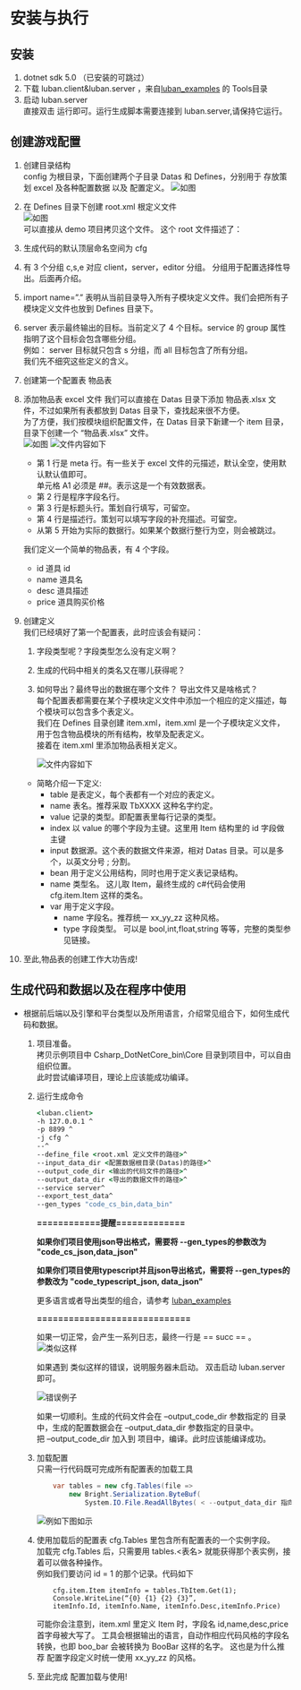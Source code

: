 # 安装与执行

## 安装

1. dotnet sdk 5.0 （已安装的可跳过）
2. 下载 luban.client&luban.server ，来自[luban_examples](https://github.com/focus-creative-games/luban_examples) 的 Tools目录
3. 启动 luban.server  
   直接双击 运行即可。运行生成脚本需要连接到 luban.server,请保持它运行。

## 创建游戏配置

1. 创建目录结构  
   config 为根目录，下面创建两个子目录 Datas 和 Defines，分别用于 存放策划 excel 及各种配置数据 以及 配置定义。
   ![如图](images/install/install_01.png)
2. 在 Defines 目录下创建 root.xml 根定义文件  
   ![如图](images/install/install_02.png)  
   可以直接从 demo 项目拷贝这个文件。
   这个 root 文件描述了：

3. 生成代码的默认顶层命名空间为 cfg
4. 有 3 个分组 c,s,e 对应 client，server，editor 分组。 分组用于配置选择性导出。后面再介绍。
5. import name=”.” 表明从当前目录导入所有子模块定义文件。我们会把所有子模块定义文件也放到 Defines 目录下。
6. server 表示最终输出的目标。当前定义了 4 个目标。service 的 group 属性指明了这个目标会包含哪些分组。  
   例如： server 目标就只包含 s 分组，而 all 目标包含了所有分组。  
   我们先不细究这些定义的含义。

7. 创建第一个配置表 物品表

8. 添加物品表 excel 文件
   我们可以直接在 Datas 目录下添加 物品表.xlsx 文件，不过如果所有表都放到 Datas 目录下，查找起来很不方便。  
   为了方便，我们按模块组织配置文件，在 Datas 目录下新建一个 item 目录，目录下创建一个 “物品表.xlsx” 文件。  
   ![如图](images/install/install_03.png) ![文件内容如下](images/install/install_04.png)

   - 第 1 行是 meta 行。有一些关于 excel 文件的元描述，默认全空，使用默认默认值即可。  
     单元格 A1 必须是 ##。表示这是一个有效数据表。
   - 第 2 行是程序字段名行。
   - 第 3 行是标题头行。策划自行填写，可留空。
   - 第 4 行是描述行。策划可以填写字段的补充描述。可留空。
   - 从第 5 开始为实际的数据行。如果某个数据行整行为空，则会被跳过。

   我们定义一个简单的物品表，有 4 个字段。

   - id 道具 id
   - name 道具名
   - desc 道具描述
   - price 道具购买价格

9. 创建定义  
   我们已经填好了第一个配置表，此时应该会有疑问：

   1. 字段类型呢？字段类型怎么没有定义啊？
   2. 生成的代码中相关的类名又在哪儿获得呢？
   3. 如何导出？最终导出的数据在哪个文件？ 导出文件又是啥格式？  
      每个配置表都需要在某个子模块定义文件中添加一个相应的定义描述，每个模块可以包含多个表定义。  
      我们在 Defines 目录创建 item.xml，item.xml 是一个子模块定义文件，用于包含物品模块的所有结构，枚举及配表定义。  
      接着在 item.xml 里添加物品表相关定义。

      ![文件内容如下](images/install/install_05.png)

   - 简略介绍一下定义:
     - table 是表定义，每个表都有一个对应的表定义。
     - name 表名。推荐采取 TbXXXX 这种名字约定。
     - value 记录的类型。即配置表里每行记录的类型。
     - index 以 value 的哪个字段为主键。这里用 Item 结构里的 id 字段做主键
     - input 数据源。这个表的数据文件来源，相对 Datas 目录。可以是多个，以英文分号 ; 分割。
     - bean 用于定义公用结构，同时也用于定义表记录结构。
     - name 类型名。 这儿取 Item，最终生成的 c#代码会使用 cfg.item.Item 这样的类名。
     - var 用于定义字段。
       - name 字段名。推荐统一 xx_yy_zz 这种风格。
       - type 字段类型。 可以是 bool,int,float,string 等等，完整的类型参见链接。

10. 至此,物品表的创建工作大功告成!

## 生成代码和数据以及在程序中使用

- 根据前后端以及引擎和平台类型以及所用语言，介绍常见组合下，如何生成代码和数据。

  1.  项目准备。  
      拷贝示例项目中 Csharp_DotNetCore_bin\Core 目录到项目中，可以自由组织位置。  
      此时尝试编译项目，理论上应该能成功编译。
  2.  运行生成命令  
    

      ```bat
      <luban.client>
      -h 127.0.0.1 ^
      -p 8899 ^
      -j cfg ^
      --^
      --define_file <root.xml 定义文件的路径>^
      --input_data_dir <配置数据根目录(Datas)的路径>^
      --output_code_dir <输出的代码文件的路径>^
      --output_data_dir <导出的数据文件的路径>^
      --service server^
      --export_test_data^
      --gen_types "code_cs_bin,data_bin"
      ```

      **============提醒=============**

      **如果你们项目使用json导出格式，需要将 --gen_types的参数改为 "code_cs_json,data_json"**

      **如果你们项目使用typescript并且json导出格式，需要将 --gen_types的参数改为 "code_typescript_json, data_json"**

      更多语言或者导出类型的组合，请参考 [luban_examples](https://github.com/focus-creative-games/luban_examples)

      **=============================**

      如果一切正常，会产生一系列日志，最终一行是 == succ == 。
      ![类似这样](images/install/install_07.png)

      如果遇到 类似这样的错误，说明服务器未启动。 双击启动 luban.server 即可。
      
      ![错误例子](images/install/install_08.png)

      如果一切顺利。生成的代码文件会在 –output_code_dir 参数指定的 目录中，生成的配置数据会在 –output_data_dir 参数指定的目录中。  
      把 –output_code_dir 加入到 项目中，编译。此时应该能编译成功。

  3.  加载配置  
      只需一行代码既可完成所有配置表的加载工具

      ```c#
          var tables = new cfg.Tables(file =>
              new Bright.Serialization.ByteBuf(
                  System.IO.File.ReadAllBytes( < --output_data_dir 指向的生成数据目录> + “/” + file)));
      ```

      ![例如下图如示](images/install/install_09.png)

  4.  使用加载后的配置表
      cfg.Tables 里包含所有配置表的一个实例字段。  
      加载完 cfg.Tables 后，只需要用 tables.<表名> 就能获得那个表实例，接着可以做各种操作。  
      例如我们要访问 id = 1 的那个记录。代码如下

      ```
          cfg.item.Item itemInfo = tables.TbItem.Get(1);
          Console.WriteLine(“{0} {1} {2} {3}”,
          itemInfo.Id, itemInfo.Name, itemInfo.Desc,itemInfo.Price)
      ```

      可能你会注意到，item.xml 里定义 Item 时，字段名 id,name,desc,price 首字母被大写了。
      工具会根据输出的语言，自动作相应代码风格的字段名转换，也即 boo_bar 会被转换为 BooBar 这样的名字。
      这也是为什么推荐 配置字段定义时统一使用 xx_yy_zz 的风格。

  5.  至此完成 配置加载与使用!
